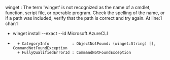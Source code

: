 winget : The term 'winget' is not recognized as the name of a cmdlet, function, script file, or operable program.
Check the spelling of the name, or if a path was included, verify that the path is correct and try again.
At line:1 char:1
+ winget install --exact --id Microsoft.AzureCLI
+ ~~~~~~
    + CategoryInfo          : ObjectNotFound: (winget:String) [], CommandNotFoundException
    + FullyQualifiedErrorId : CommandNotFoundException
